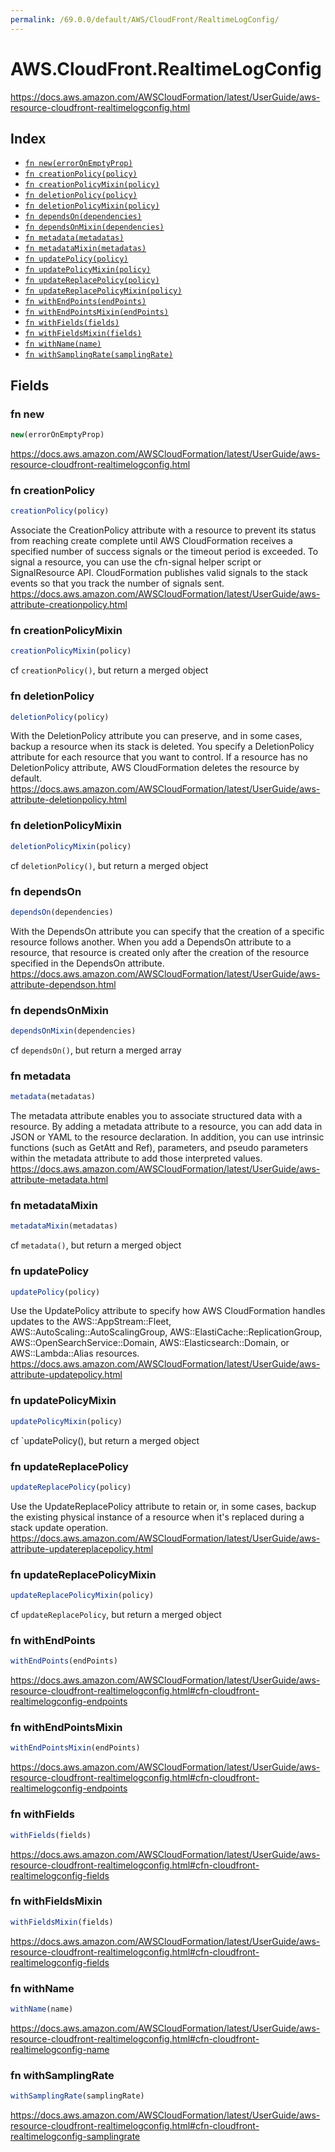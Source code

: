 ```yaml
---
permalink: /69.0.0/default/AWS/CloudFront/RealtimeLogConfig/
---
```


# AWS.CloudFront.RealtimeLogConfig

https://docs.aws.amazon.com/AWSCloudFormation/latest/UserGuide/aws-resource-cloudfront-realtimelogconfig.html

## Index

* [`fn new(errorOnEmptyProp)`](#fn-new)
* [`fn creationPolicy(policy)`](#fn-creationpolicy)
* [`fn creationPolicyMixin(policy)`](#fn-creationpolicymixin)
* [`fn deletionPolicy(policy)`](#fn-deletionpolicy)
* [`fn deletionPolicyMixin(policy)`](#fn-deletionpolicymixin)
* [`fn dependsOn(dependencies)`](#fn-dependson)
* [`fn dependsOnMixin(dependencies)`](#fn-dependsonmixin)
* [`fn metadata(metadatas)`](#fn-metadata)
* [`fn metadataMixin(metadatas)`](#fn-metadatamixin)
* [`fn updatePolicy(policy)`](#fn-updatepolicy)
* [`fn updatePolicyMixin(policy)`](#fn-updatepolicymixin)
* [`fn updateReplacePolicy(policy)`](#fn-updatereplacepolicy)
* [`fn updateReplacePolicyMixin(policy)`](#fn-updatereplacepolicymixin)
* [`fn withEndPoints(endPoints)`](#fn-withendpoints)
* [`fn withEndPointsMixin(endPoints)`](#fn-withendpointsmixin)
* [`fn withFields(fields)`](#fn-withfields)
* [`fn withFieldsMixin(fields)`](#fn-withfieldsmixin)
* [`fn withName(name)`](#fn-withname)
* [`fn withSamplingRate(samplingRate)`](#fn-withsamplingrate)

## Fields

### fn new

```ts
new(errorOnEmptyProp)
```

https://docs.aws.amazon.com/AWSCloudFormation/latest/UserGuide/aws-resource-cloudfront-realtimelogconfig.html

### fn creationPolicy

```ts
creationPolicy(policy)
```

Associate the CreationPolicy attribute with a resource to prevent its status from reaching create complete until AWS CloudFormation receives a specified number of success signals or the timeout period is exceeded. To signal a resource, you can use the cfn-signal helper script or SignalResource API. CloudFormation publishes valid signals to the stack events so that you track the number of signals sent. 
https://docs.aws.amazon.com/AWSCloudFormation/latest/UserGuide/aws-attribute-creationpolicy.html

### fn creationPolicyMixin

```ts
creationPolicyMixin(policy)
```

cf `creationPolicy()`, but return a merged object

### fn deletionPolicy

```ts
deletionPolicy(policy)
```

With the DeletionPolicy attribute you can preserve, and in some cases, backup a resource when its stack is deleted. You specify a DeletionPolicy attribute for each resource that you want to control. If a resource has no DeletionPolicy attribute, AWS CloudFormation deletes the resource by default. 
https://docs.aws.amazon.com/AWSCloudFormation/latest/UserGuide/aws-attribute-deletionpolicy.html

### fn deletionPolicyMixin

```ts
deletionPolicyMixin(policy)
```

cf `deletionPolicy()`, but return a merged object

### fn dependsOn

```ts
dependsOn(dependencies)
```

With the DependsOn attribute you can specify that the creation of a specific resource follows another. When you add a DependsOn attribute to a resource, that resource is created only after the creation of the resource specified in the DependsOn attribute. 
https://docs.aws.amazon.com/AWSCloudFormation/latest/UserGuide/aws-attribute-dependson.html

### fn dependsOnMixin

```ts
dependsOnMixin(dependencies)
```

cf `dependsOn()`, but return a merged array

### fn metadata

```ts
metadata(metadatas)
```

The metadata attribute enables you to associate structured data with a resource. By adding a metadata attribute to a resource, you can add data in JSON or YAML to the resource declaration. In addition, you can use intrinsic functions (such as GetAtt and Ref), parameters, and pseudo parameters within the metadata attribute to add those interpreted values. 
https://docs.aws.amazon.com/AWSCloudFormation/latest/UserGuide/aws-attribute-metadata.html

### fn metadataMixin

```ts
metadataMixin(metadatas)
```

cf `metadata()`, but return a merged object

### fn updatePolicy

```ts
updatePolicy(policy)
```

Use the UpdatePolicy attribute to specify how AWS CloudFormation handles updates to the AWS::AppStream::Fleet, AWS::AutoScaling::AutoScalingGroup, AWS::ElastiCache::ReplicationGroup, AWS::OpenSearchService::Domain, AWS::Elasticsearch::Domain, or AWS::Lambda::Alias resources. 
https://docs.aws.amazon.com/AWSCloudFormation/latest/UserGuide/aws-attribute-updatepolicy.html

### fn updatePolicyMixin

```ts
updatePolicyMixin(policy)
```

cf `updatePolicy(), but return a merged object

### fn updateReplacePolicy

```ts
updateReplacePolicy(policy)
```

Use the UpdateReplacePolicy attribute to retain or, in some cases, backup the existing physical instance of a resource when it's replaced during a stack update operation. 
https://docs.aws.amazon.com/AWSCloudFormation/latest/UserGuide/aws-attribute-updatereplacepolicy.html

### fn updateReplacePolicyMixin

```ts
updateReplacePolicyMixin(policy)
```

cf `updateReplacePolicy`, but return a merged object

### fn withEndPoints

```ts
withEndPoints(endPoints)
```

https://docs.aws.amazon.com/AWSCloudFormation/latest/UserGuide/aws-resource-cloudfront-realtimelogconfig.html#cfn-cloudfront-realtimelogconfig-endpoints

### fn withEndPointsMixin

```ts
withEndPointsMixin(endPoints)
```

https://docs.aws.amazon.com/AWSCloudFormation/latest/UserGuide/aws-resource-cloudfront-realtimelogconfig.html#cfn-cloudfront-realtimelogconfig-endpoints

### fn withFields

```ts
withFields(fields)
```

https://docs.aws.amazon.com/AWSCloudFormation/latest/UserGuide/aws-resource-cloudfront-realtimelogconfig.html#cfn-cloudfront-realtimelogconfig-fields

### fn withFieldsMixin

```ts
withFieldsMixin(fields)
```

https://docs.aws.amazon.com/AWSCloudFormation/latest/UserGuide/aws-resource-cloudfront-realtimelogconfig.html#cfn-cloudfront-realtimelogconfig-fields

### fn withName

```ts
withName(name)
```

https://docs.aws.amazon.com/AWSCloudFormation/latest/UserGuide/aws-resource-cloudfront-realtimelogconfig.html#cfn-cloudfront-realtimelogconfig-name

### fn withSamplingRate

```ts
withSamplingRate(samplingRate)
```

https://docs.aws.amazon.com/AWSCloudFormation/latest/UserGuide/aws-resource-cloudfront-realtimelogconfig.html#cfn-cloudfront-realtimelogconfig-samplingrate